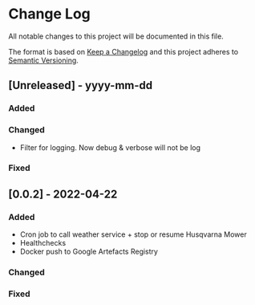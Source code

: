 
# Change Log
All notable changes to this project will be documented in this file.

The format is based on [Keep a Changelog](http://keepachangelog.com/) and this project adheres to [Semantic Versioning](http://semver.org/).

## [Unreleased] - yyyy-mm-dd

### Added

### Changed
- Filter for logging. Now debug & verbose will not be log

### Fixed

## [0.0.2] - 2022-04-22

### Added
- Cron job to call weather service + stop or resume Husqvarna Mower
- Healthchecks
- Docker push to Google Artefacts Registry

### Changed

### Fixed
